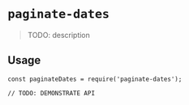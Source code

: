 # `paginate-dates`

> TODO: description

## Usage

```
const paginateDates = require('paginate-dates');

// TODO: DEMONSTRATE API
```
